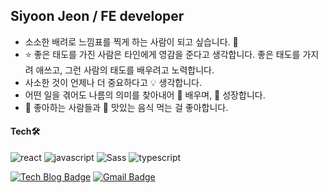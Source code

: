 ## Siyoon Jeon / FE developer

- 소소한 배려로 느낌표를 찍게 하는 사람이 되고 싶습니다. 🙂
- ⭐️ 좋은 태도를 가진 사람은 타인에게 영감을 준다고 생각합니다. 좋은 태도를 가지려 애쓰고, 그런 사람의 태도를 배우려고 노력합니다.
- 사소한 것이 언제나 더 중요하다고 💡 생각합니다.
- 어떤 일을 겪어도 나름의 의미를 찾아내어 📖 배우며, 🚀 성장합니다.
- 🍷 좋아하는 사람들과 🍖 맛있는 음식 먹는 걸 좋아합니다.

#### Tech🛠
  <div>

![react](https://img.shields.io/badge/-React-61DAFB?logo=react&logoColor=white&style=flat&style=flat-square) ![javascript](https://img.shields.io/badge/JavaScript-F7DF1E?logo=JavaScript&logoColor=white) ![Sass](https://img.shields.io/badge/-Sass-CC6699?style=flat&logo=Sass&logoColor=white)  ![typescript](https://img.shields.io/badge/-TypeScript-3178C6?style=flat&logo=TypeScript&logoColor=white) 	
<!-- ![nodejs](https://img.shields.io/badge/-Node.js-%23339933?logo=Node.js&logoColor=white) ![mysql](https://img.shields.io/badge/-mysql-%234479A1?logo=mysql&logoColor=white) ![Vue.js](https://img.shields.io/badge/-Vue.js-4FC08D?logo=Vue.js&logoColor=white)-->
  
[![Tech Blog Badge](http://img.shields.io/badge/-Tech%20blog-black?style=flat-square&logo=tistory&link=https://heycue.tstory.com/)](https://heycue.tistory.com/) [![Gmail Badge](https://img.shields.io/badge/Gmail-d14836?style=flat-square&logo=Gmail&logoColor=white&link=mailto:siyoonjeonn@gmail.com)](mailto:siyoonjeonn@gmail.com)
	
  </div>
